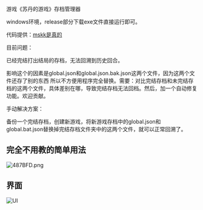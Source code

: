 游戏《苏丹的游戏》存档管理器

windows环境，release部分下载exe文件直接运行即可。

代码提供：[mskk是真的](https://github.com/CherryC9H13N)

目前问题：

已经完结打出结局的存档，无法回溯到历史回合。

影响这个的因素是global.json和global.json.bak.json这两个文件，因为这两个文件还存了别的东西 所以不方便用程序完全替换。需要：对比完结存档和未完结存档的这两个文件，具体差别在哪，导致完结存档无法回档。然后，加一个自动修复功能。欢迎贡献。

手动解决方案：

备份一个完结存档，创建新游戏，将新游戏存档中的global.json和global.bat.json替换掉完结存档文件夹中的这两个文件，就可以正常回溯了。

## 完全不用教的简单用法
![487BFD.png](https://7s-1304005994.cos.ap-singapore.myqcloud.com/487BFD.png)

## 界面
![UI](https://7s-1304005994.cos.ap-singapore.myqcloud.com/42c50be9-74c8-4c54-ad51-36d704714f67.png)
